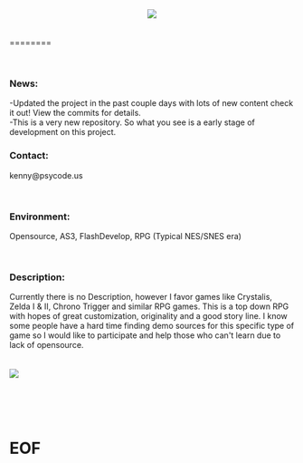 <center><img src="http://www.legitcode.com/title.png" /></center><br><br>
========

<br><b><h3>News:</h3></b>
<p>
-Updated the project in the past couple days with lots of new content check it out! View the commits for details.
<br/>-This is a very new repository. So what you see is a early stage of development on this project. 
</p>
<h3><bold>Contact: </bold></h3> 
<p>kenny@psycode.us</p>
<br>
<h3><bold>Environment: </h3></bold>
<p>Opensource, AS3, FlashDevelop, RPG (Typical NES/SNES era)</p>
<br>
<h3><bold>Description: </h3><p>Currently there is no Description, however I favor games like Crystalis, Zelda I & II, Chrono Trigger and similar RPG games. This is a top down RPG with hopes of great customization, originality and a good story line. I know some people have a hard time finding demo sources for this specific type of game so I would like to participate and help those who can't learn due to lack of opensource. </bold></h2>
<br/><br/><br/>

<img src="http://www.legitcode.com/seraphic.png" />
<br/><br/><br/><br/><br/><h1>EOF</h2><br/><br/><br/><br/>

